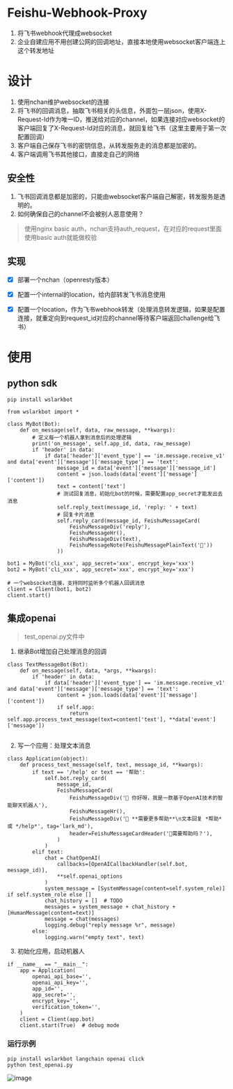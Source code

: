 # Feishu-Webhook-Proxy

1. 将飞书webhook代理成websocket
2. 企业自建应用不用创建公网的回调地址，直接本地使用websocket客户端连上这个转发地址


# 设计
1. 使用nchan维护websocket的连接
2. 将飞书的回调消息，抽取飞书相关的头信息，外面包一层json，使用X-Request-Id作为唯一ID，推送给对应的channel，如果连接对应websocket的客户端回复了X-Request-Id对应的消息，就回复给飞书（这里主要用于第一次配置回调）
3. 客户端自己保存飞书的密钥信息，从转发服务走的消息都是加密的。
4. 客户端调用飞书其他接口，直接走自己的网络

## 安全性
1. 飞书回调消息都是加密的，只能由websocket客户端自己解密，转发服务是透明的。
2. 如何确保自己的channel不会被别人恶意使用？
> 使用nginx basic auth，nchan支持auth_request，在对应的request里面使用basic auth就能做校验  


## 实现
- [x] 部署一个nchan（openresty版本）
- [x] 配置一个internal的location，给内部转发飞书消息使用
- [x] 配置一个location，作为飞书webhook转发（处理消息转发逻辑，如果是配置连接，就重定向到request_id对应的channel等待客户端返回challenge给飞书）


# 使用

## python sdk
```
pip install wslarkbot

from wslarkbot import *

class MyBot(Bot):
    def on_message(self, data, raw_message, **kwargs):
        # 定义每一个机器人拿到消息后的处理逻辑
        print('on_message', self.app_id, data, raw_message)
        if 'header' in data:
            if data['header']['event_type'] == 'im.message.receive_v1' and data['event']['message']['message_type'] == 'text':
                message_id = data['event']['message']['message_id']
                content = json.loads(data['event']['message']['content'])
                text = content['text']
                # 测试回复消息，初始化bot的时候，需要配置app_secret才能发出去消息
                self.reply_text(message_id, 'reply: ' + text)
                # 回复卡片消息
                self.reply_card(message_id, FeishuMessageCard(
                    FeishuMessageDiv('reply'),
                    FeishuMessageHr(),
                    FeishuMessageDiv(text),
                    FeishuMessageNote(FeishuMessagePlainText('🤖'))
                ))

bot1 = MyBot('cli_xxx', app_secret='xxx', encrypt_key='xxx')
bot2 = MyBot('cli_xxx', app_secret='xxx', encrypt_key='xxx')

# 一个websocket连接，支持同时监听多个机器人回调消息
client = Client(bot1, bot2)
client.start()
```

## 集成openai
> test_openai.py文件中
1. 继承Bot增加自己处理消息的回调
```
class TextMessageBot(Bot):
    def on_message(self, data, *args, **kwargs):
        if 'header' in data:
            if data['header']['event_type'] == 'im.message.receive_v1' and data['event']['message']['message_type'] == 'text':
                content = json.loads(data['event']['message']['content'])
                if self.app:
                    return self.app.process_text_message(text=content['text'], **data['event']['message'])


```
2. 写一个应用：处理文本消息
```
class Application(object):
    def process_text_message(self, text, message_id, **kwargs):
        if text == '/help' or text == '帮助':
            self.bot.reply_card(
                message_id,
                FeishuMessageCard(
                    FeishuMessageDiv('👋 你好呀，我是一款基于OpenAI技术的智能聊天机器人'),
                    FeishuMessageHr(),
                    FeishuMessageDiv('🎒 **需要更多帮助**\n文本回复 *帮助* 或 */help*', tag='lark_md'),
                    header=FeishuMessageCardHeader('🎒需要帮助吗？'),
                )
            )
        elif text:
            chat = ChatOpenAI(
                callbacks=[OpenAICallbackHandler(self.bot, message_id)],
                **self.openai_options
            )
            system_message = [SystemMessage(content=self.system_role)] if self.system_role else []
            chat_history = []  # TODO
            messages = system_message + chat_history + [HumanMessage(content=text)]
            message = chat(messages)
            logging.debug("reply message %r", message)
        else:
            logging.warn("empty text", text)
```
3. 初始化应用，启动机器人
```
if __name__ == "__main__":
    app = Application(
        openai_api_base='',
        openai_api_key='',
        app_id='',
        app_secret='',
        encrypt_key='',
        verification_token='',
    )
    client = Client(app.bot)
    client.start(True)  # debug mode

```

### 运行示例
```
pip install wslarkbot langchain openai click
python test_openai.py
```
![image](https://github.com/ConnectAI-E/Feishu-Webhook-Proxy/assets/1826685/531c8ff5-3b46-4c15-9600-e02dae55cee2)



